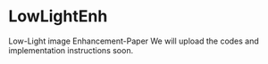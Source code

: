 # LowLightEnh
Low-Light image Enhancement-Paper
We will upload the codes and implementation instructions soon.

